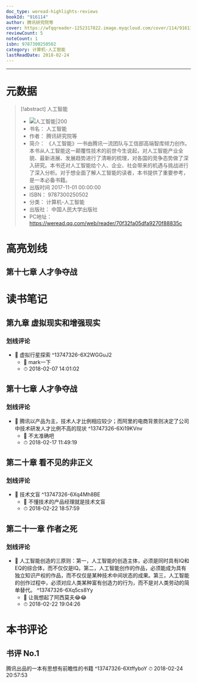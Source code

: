 ```yaml
---
doc_type: weread-highlights-reviews
bookId: "916114"
author: 腾讯研究院等
cover: https://wfqqreader-1252317822.image.myqcloud.com/cover/114/916114/t7_916114.jpg
reviewCount: 5
noteCount: 1
isbn: 9787300250502
category: 计算机-人工智能
lastReadDate: 2018-02-24
---
```


---
# 元数据
> [!abstract] 人工智能
> - ![ 人工智能|200](https://wfqqreader-1252317822.image.myqcloud.com/cover/114/916114/t7_916114.jpg)
> - 书名： 人工智能
> - 作者： 腾讯研究院等
> - 简介： 《人工智能》一书由腾讯一流团队与工信部高端智库倾力创作。本书从人工智能这一颠覆性技术的前世今生说起，对人工智能产业全貌、最新进展、发展趋势进行了清晰的梳理，对各国的竞争态势做了深入研究。本书还对人工智能给个人、企业、社会带来的机遇与挑战进行了深入分析。对于想全面了解人工智能的读者，本书提供了重要参考，是一本必备书籍。
> - 出版时间 2017-11-01 00:00:00
> - ISBN： 9787300250502
> - 分类： 计算机-人工智能
> - 出版社： 中国人民大学出版社
> - PC地址：https://weread.qq.com/web/reader/70f32fa05dfa9270f88835c

# 高亮划线

## 第十七章 人才争夺战

 
# 读书笔记

## 第九章 虚拟现实和增强现实

### 划线评论
- 📌 虚拟行星探索  ^13747326-6X2WGGuJ2
    - 💭 mark一下
    - ⏱ 2018-02-07 14:01:02
   
## 第十七章 人才争夺战

### 划线评论
- 📌 腾讯以产品为主，技术人才比例相应较少；而阿里的电商背景则决定了公司中技术研发人才比例不高的现状  ^13747326-6Xi19KVnv
    - 💭 不太准确吧
    - ⏱ 2018-02-17 11:49:19
   
## 第二十章 看不见的非正义

### 划线评论
- 📌 技术文盲  ^13747326-6Xq4Mh8BE
    - 💭 不懂技术的产品经理就是技术文盲
    - ⏱ 2018-02-22 18:57:59
   
## 第二十一章 作者之死

### 划线评论
- 📌 人工智能创造的三原则：第一，人工智能的创造主体，必须是同时具有IQ和EQ的综合体，而不仅仅是IQ。第二，人工智能创作的作品，必须能成为具有独立知识产权的作品，而不仅仅是某种技术中间状态的成果。第三，人工智能的创作过程中，必须对应人类某种富有创造力的行为，而不是对人类劳动的简单替代。  ^13747326-6Xq5cs8Yy
    - 💭 让我想起了阿西莫夫😂😂
    - ⏱ 2018-02-22 19:04:26
   
# 本书评论

## 书评 No.1 
腾讯出品的一本有思想有前瞻性的书籍 ^13747326-6XtffyboY
⏱ 2018-02-24 20:57:53

